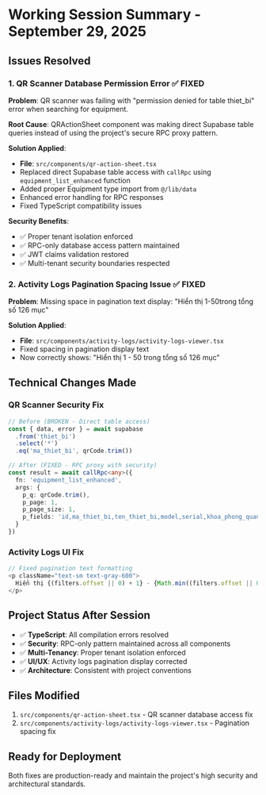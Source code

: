 # Working Session Summary - September 29, 2025

## Issues Resolved

### 1. QR Scanner Database Permission Error ✅ FIXED
**Problem**: QR scanner was failing with "permission denied for table thiet_bi" error when searching for equipment.

**Root Cause**: QRActionSheet component was making direct Supabase table queries instead of using the project's secure RPC proxy pattern.

**Solution Applied**:
- **File**: `src/components/qr-action-sheet.tsx`
- Replaced direct Supabase table access with `callRpc` using `equipment_list_enhanced` function
- Added proper Equipment type import from `@/lib/data`
- Enhanced error handling for RPC responses
- Fixed TypeScript compatibility issues

**Security Benefits**:
- ✅ Proper tenant isolation enforced
- ✅ RPC-only database access pattern maintained
- ✅ JWT claims validation restored
- ✅ Multi-tenant security boundaries respected

### 2. Activity Logs Pagination Spacing Issue ✅ FIXED
**Problem**: Missing space in pagination text display: "Hiển thị 1-50trong tổng số 126 mục"

**Solution Applied**:
- **File**: `src/components/activity-logs/activity-logs-viewer.tsx`
- Fixed spacing in pagination display text
- Now correctly shows: "Hiển thị 1 - 50 trong tổng số 126 mục"

## Technical Changes Made

### QR Scanner Security Fix
```typescript
// Before (BROKEN - Direct table access)
const { data, error } = await supabase
  .from('thiet_bi')
  .select('*')
  .eq('ma_thiet_bi', qrCode.trim())

// After (FIXED - RPC proxy with security)
const result = await callRpc<any>({
  fn: 'equipment_list_enhanced',
  args: {
    p_q: qrCode.trim(),
    p_page: 1,
    p_page_size: 1,
    p_fields: 'id,ma_thiet_bi,ten_thiet_bi,model,serial,khoa_phong_quan_ly,tinh_trang_hien_tai,vi_tri_lap_dat,nguoi_dang_truc_tiep_quan_ly,phan_loai_theo_nd98,gia_goc,hang_san_xuat,nam_san_xuat'
  }
})
```

### Activity Logs UI Fix
```typescript
// Fixed pagination text formatting
<p className="text-sm text-gray-600">
  Hiển thị {(filters.offset || 0) + 1} - {Math.min((filters.offset || 0) + filteredLogs.length, filteredLogs[0]?.total_count || 0)} trong tổng số {filteredLogs[0]?.total_count || 0} mục
</p>
```

## Project Status After Session
- ✅ **TypeScript**: All compilation errors resolved
- ✅ **Security**: RPC-only pattern maintained across all components
- ✅ **Multi-Tenancy**: Proper tenant isolation enforced
- ✅ **UI/UX**: Activity logs pagination display corrected
- ✅ **Architecture**: Consistent with project conventions

## Files Modified
1. `src/components/qr-action-sheet.tsx` - QR scanner database access fix
2. `src/components/activity-logs/activity-logs-viewer.tsx` - Pagination spacing fix

## Ready for Deployment
Both fixes are production-ready and maintain the project's high security and architectural standards.